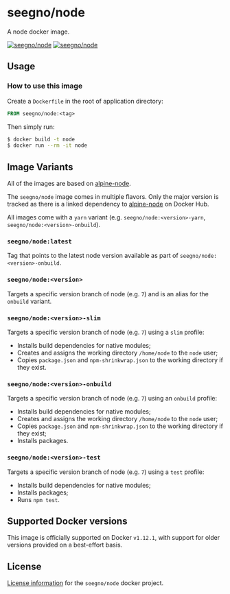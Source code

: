 # seegno/node

A node docker image.

[![seegno/node][docker-pulls-image]][docker-hub-url]
[![seegno/node][docker-stars-image]][docker-hub-url]

## Usage

### How to use this image

Create a `Dockerfile` in the root of application directory:

```Dockerfile
FROM seegno/node:<tag>
```

Then simply run:

```sh
$ docker build -t node
$ docker run --rm -it node
```

## Image Variants

All of the images are based on [alpine-node](https://github.com/mhart/alpine-node).

The `seegno/node` image comes in multiple flavors. Only the major version is tracked as there is a linked dependency to [alpine-node](https://github.com/mhart/alpine-node) on Docker Hub.

All images come with a `yarn` variant (e.g. `seegno/node:<version>-yarn`, `seegno/node:<version>-onbuild`).

### `seegno/node:latest`

Tag that points to the latest node version available as part of `seegno/node:<version>-onbuild`.

### `seegno/node:<version>`

Targets a specific version branch of node (e.g. `7`) and is an alias for the `onbuild` variant.

### `seegno/node:<version>-slim`

Targets a specific version branch of node (e.g. `7`) using a `slim` profile:

- Installs build dependencies for native modules;
- Creates and assigns the working directory `/home/node` to the `node` user;
- Copies `package.json` and `npm-shrinkwrap.json` to the working directory if they exist.

### `seegno/node:<version>-onbuild`

Targets a specific version branch of node (e.g. `7`) using an `onbuild` profile:

- Installs build dependencies for native modules;
- Creates and assigns the working directory `/home/node` to the `node` user;
- Copies `package.json` and `npm-shrinkwrap.json` to the working directory if they exist;
- Installs packages.

### `seegno/node:<version>-test`

Targets a specific version branch of node (e.g. `7`) using a `test` profile:

- Installs build dependencies for native modules;
- Installs packages;
- Runs `npm test`.

## Supported Docker versions

This image is officially supported on Docker `v1.12.1`, with support for older versions provided on a best-effort basis.

## License

[License information](https://github.com/seegno/docker-node/blob/master/LICENSE) for the `seegno/node` docker project.

[docker-hub-url]: https://hub.docker.com/r/seegno/node
[docker-pulls-image]: https://img.shields.io/docker/pulls/seegno/node.svg?style=flat-square
[docker-stars-image]: https://img.shields.io/docker/stars/seegno/node.svg?style=flat-square
